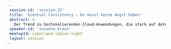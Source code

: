 ```yaml
---
  session-id: 'session-23'
  title: 'Eventual Consistency – Du musst keine Angst haben'
  abstract: >
    Der Trend zu hochskalierenden Cloud-Anwendungen, die stark auf datengetriebene Features setzen, ist ungebrochen. Dadurch laufen immer mehr Anwendungen nur noch unter Eventual Consistency. Nebenläufige Änderungsoperationen auf inkonsistenten, replizierten Datenbeständen können allerdings zu schweren Replikations-Anomalien wie Lost Updates führen. Das Implementieren korrekter Merge-Logik im Fall von Schreibkonflikten ist eine große Fehlerquelle und selbst für sehr erfahrene Software-Architekt*innen eine Herausforderung. Basierend auf unseren Erfahrungen aus verschiedenen Kunden- und Forschungsprojekten entwickeln wir Architektur-Empfehlungen und Entwurfsmuster für das Design von Anwendungen, die unter Eventual Consistency laufen. Parallel treiben wir die Entwicklung eines Open-Source-Replikations-Frameworks, welches unsere Methoden unterstützt, voran. Der Vortrag gibt konkrete Hilfestellungen für Architekt*innen und beinhaltet eine Demo-Session.
  speaker-id: 'susanne-braun'
  meetupId: cyberland-ladies-night
  layout: session
---
```

